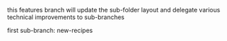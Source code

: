 this features branch will update the sub-folder layout
and delegate various technical improvements to sub-branches

first sub-branch:  new-recipes
